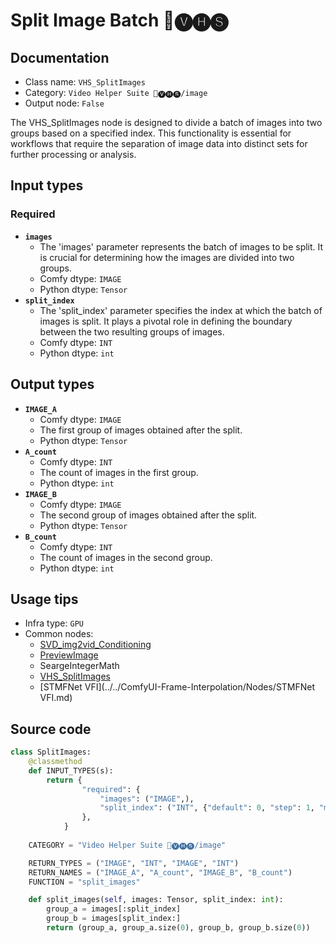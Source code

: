 # Split Image Batch 🎥🅥🅗🅢
## Documentation
- Class name: `VHS_SplitImages`
- Category: `Video Helper Suite 🎥🅥🅗🅢/image`
- Output node: `False`

The VHS_SplitImages node is designed to divide a batch of images into two groups based on a specified index. This functionality is essential for workflows that require the separation of image data into distinct sets for further processing or analysis.
## Input types
### Required
- **`images`**
    - The 'images' parameter represents the batch of images to be split. It is crucial for determining how the images are divided into two groups.
    - Comfy dtype: `IMAGE`
    - Python dtype: `Tensor`
- **`split_index`**
    - The 'split_index' parameter specifies the index at which the batch of images is split. It plays a pivotal role in defining the boundary between the two resulting groups of images.
    - Comfy dtype: `INT`
    - Python dtype: `int`
## Output types
- **`IMAGE_A`**
    - Comfy dtype: `IMAGE`
    - The first group of images obtained after the split.
    - Python dtype: `Tensor`
- **`A_count`**
    - Comfy dtype: `INT`
    - The count of images in the first group.
    - Python dtype: `int`
- **`IMAGE_B`**
    - Comfy dtype: `IMAGE`
    - The second group of images obtained after the split.
    - Python dtype: `Tensor`
- **`B_count`**
    - Comfy dtype: `INT`
    - The count of images in the second group.
    - Python dtype: `int`
## Usage tips
- Infra type: `GPU`
- Common nodes:
    - [SVD_img2vid_Conditioning](../../Comfy/Nodes/SVD_img2vid_Conditioning.md)
    - [PreviewImage](../../Comfy/Nodes/PreviewImage.md)
    - SeargeIntegerMath
    - [VHS_SplitImages](../../ComfyUI-VideoHelperSuite/Nodes/VHS_SplitImages.md)
    - [STMFNet VFI](../../ComfyUI-Frame-Interpolation/Nodes/STMFNet VFI.md)



## Source code
```python
class SplitImages:
    @classmethod
    def INPUT_TYPES(s):
        return {
                "required": {
                    "images": ("IMAGE",),
                    "split_index": ("INT", {"default": 0, "step": 1, "min": -99999999999}),
                },
            }
    
    CATEGORY = "Video Helper Suite 🎥🅥🅗🅢/image"

    RETURN_TYPES = ("IMAGE", "INT", "IMAGE", "INT")
    RETURN_NAMES = ("IMAGE_A", "A_count", "IMAGE_B", "B_count")
    FUNCTION = "split_images"

    def split_images(self, images: Tensor, split_index: int):
        group_a = images[:split_index]
        group_b = images[split_index:]
        return (group_a, group_a.size(0), group_b, group_b.size(0))

```
